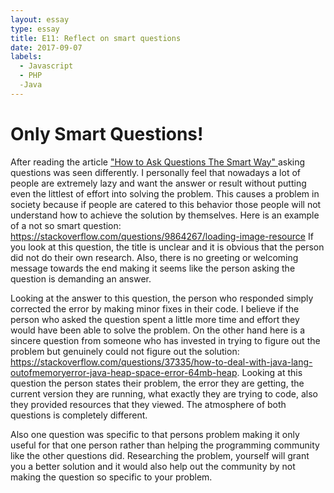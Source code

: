 ```yaml
---
layout: essay
type: essay
title: E11: Reflect on smart questions
date: 2017-09-07
labels:
  - Javascript
  - PHP
  -Java
---
```


<H1>Only Smart Questions!</H1>

After reading the article <a href = "http://www.catb.org/esr/faqs/smart-questions.html">"How to Ask Questions The Smart Way" </a> asking questions was seen differently. I personally feel that nowadays a lot of people are extremely lazy and want the answer or result without putting even the littlest of effort into solving the problem. This causes a problem in society because if people are catered to this behavior those people will not understand how to achieve the solution by themselves. Here is an example of a not so smart question: https://stackoverflow.com/questions/9864267/loading-image-resource
If you look at this question, the title is unclear and it is obvious that the person did not do their own research. Also, there is no greeting or welcoming message towards the end making it seems like the person asking the question is demanding an answer. 

Looking at the answer to this question, the person who responded simply corrected the error by making minor fixes in their code. I believe if the person who asked the question spent a little more time and effort they would have been able to solve the problem. On the other hand here is a sincere question from someone who has invested in trying to figure out the problem but genuinely could not figure out the solution: https://stackoverflow.com/questions/37335/how-to-deal-with-java-lang-outofmemoryerror-java-heap-space-error-64mb-heap. Looking at this question the person states their problem, the error they are getting, the current version they are running, what exactly they are trying to code, also they provided resources that they viewed. The atmosphere of both questions is completely different. 

Also one question was specific to that persons problem making it only useful for that one person rather than helping the programming community like the other questions did. Researching the problem, yourself will grant you a better solution and it would also help out the community by not making the question so specific to your problem. 

